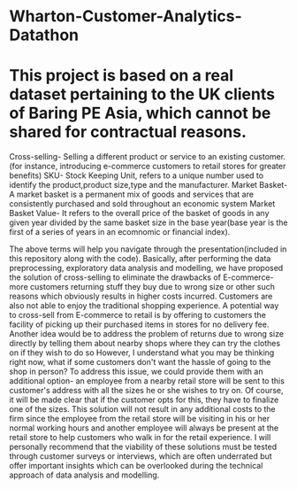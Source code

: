 # Wharton-Customer-Analytics-Datathon
# This project is based on a real dataset pertaining to the UK clients of Baring PE Asia, which cannot be shared for contractual reasons. 
Cross-selling- Selling a different product or service to an existing customer.(for instance, introducing e-commerce customers to retail stores for greater benefits)
SKU- Stock Keeping Unit, refers to a unique number used to identify the product,product size,type and the manufacturer. 
Market Basket- A market basket is a permanent mix of goods and services that are consistently purchased and sold throughout an economic system
Market Basket Value- It refers to the overall price of the basket of goods in any given year divided by the same basket size in the base year(base year is the first of a series of years in an ecomnomic or financial index).

The above terms will help you navigate through the presentation(included in this repository along with the code). 
Basically, after performing the data preprocessing, exploratory data analysis and modelling, we have proposed the solution of cross-selling to eliminate the drawbacks of E-commerce- more customers returning stuff they buy due to wrong size or other such reasons which obviously results in higher costs incurred. Customers are also not able to enjoy the traditional shopping experience. A potential way to cross-sell from E-commerce to retail is by offering to customers the facility of picking up their purchased items in stores for no delivery fee. Another idea would be to address the problem of returns due to wrong size directly by telling them about nearby shops where they can try the clothes on if they wish to do so
However, I understand what you may be thinking right now, what if some customers don't want the hassle of going to the shop in person? To address this issue, we could provide them with an additional option- an employee from a nearby retail store will be sent to this customer's address with all the sizes he or she wishes to try on. Of course, it will be made clear that if the customer opts for this, they have to finalize one of the sizes. This solution will not result in any additional costs to the firm since the employee from the retail store will be visiting in his or her normal working hours and another employee will always be present at the retail store to help customers who walk in for the retail experience. 
I will personally recommend that the viability of these solutions must be tested through customer surveys or interviews, which are often underrated but offer important insights which can be overlooked during the technical approach of data analysis and modelling.
